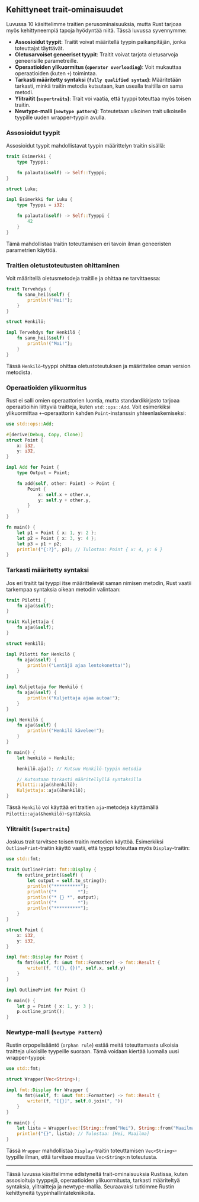 ## Kehittyneet trait-ominaisuudet

Luvussa 10 käsittelimme traitien perusominaisuuksia, mutta Rust tarjoaa myös kehittyneempiä tapoja hyödyntää niitä. Tässä luvussa syvennymme:

- **Assosioidut tyypit**: Traitit voivat määritellä tyypin paikanpitäjän, jonka toteuttajat täyttävät.
- **Oletusarvoiset geneeriset tyypit**: Traitit voivat tarjota oletusarvoja geneerisille parametreille.
- **Operaatioiden ylikuormitus (`operator overloading`)**: Voit mukauttaa operaatioiden (kuten `+`) toimintaa.
- **Tarkasti määritetty syntaksi (`fully qualified syntax`)**: Määritetään tarkasti, minkä traitin metodia kutsutaan, kun usealla traitilla on sama metodi.
- **Ylitraitit (`supertraits`)**: Trait voi vaatia, että tyyppi toteuttaa myös toisen traitin.
- **Newtype-malli (`newtype pattern`)**: Toteutetaan ulkoinen trait ulkoiselle tyypille uuden wrapper-tyypin avulla.

### Assosioidut tyypit

Assosioidut tyypit mahdollistavat tyypin määrittelyn traitin sisällä:

```rust
trait Esimerkki {
    type Tyyppi;

    fn palauta(&self) -> Self::Tyyppi;
}

struct Luku;

impl Esimerkki for Luku {
    type Tyyppi = i32;

    fn palauta(&self) -> Self::Tyyppi {
        42
    }
}
```

Tämä mahdollistaa traitin toteuttamisen eri tavoin ilman geneeristen parametrien käyttöä.

### Traitien oletustoteutusten ohittaminen

Voit määritellä oletusmetodeja traitille ja ohittaa ne tarvittaessa:

```rust
trait Tervehdys {
    fn sano_hei(&self) {
        println!("Hei!");
    }
}

struct Henkilö;

impl Tervehdys for Henkilö {
    fn sano_hei(&self) {
        println!("Moi!");
    }
}
```

Tässä `Henkilö`-tyyppi ohittaa oletustoteutuksen ja määrittelee oman version metodista.

### Operaatioiden ylikuormitus

Rust ei salli omien operaattorien luontia, mutta standardikirjasto tarjoaa operaatioihin liittyviä traitteja, kuten `std::ops::Add`. Voit esimerkiksi ylikuormittaa `+`-operaattorin kahden `Point`-instanssin yhteenlaskemiseksi:

```rust
use std::ops::Add;

#[derive(Debug, Copy, Clone)]
struct Point {
    x: i32,
    y: i32,
}

impl Add for Point {
    type Output = Point;

    fn add(self, other: Point) -> Point {
        Point {
            x: self.x + other.x,
            y: self.y + other.y,
        }
    }
}

fn main() {
    let p1 = Point { x: 1, y: 2 };
    let p2 = Point { x: 3, y: 4 };
    let p3 = p1 + p2;
    println!("{:?}", p3); // Tulostaa: Point { x: 4, y: 6 }
}
```

### Tarkasti määritetty syntaksi

Jos eri traitit tai tyyppi itse määrittelevät saman nimisen metodin, Rust vaatii tarkempaa syntaksia oikean metodin valintaan:

```rust
trait Pilotti {
    fn aja(&self);
}

trait Kuljettaja {
    fn aja(&self);
}

struct Henkilö;

impl Pilotti for Henkilö {
    fn aja(&self) {
        println!("Lentäjä ajaa lentokonetta!");
    }
}

impl Kuljettaja for Henkilö {
    fn aja(&self) {
        println!("Kuljettaja ajaa autoa!");
    }
}

impl Henkilö {
    fn aja(&self) {
        println!("Henkilö kävelee!");
    }
}

fn main() {
    let henkilö = Henkilö;

    henkilö.aja(); // Kutsuu Henkilö-tyypin metodia

    // Kutsutaan tarkasti määritellyllä syntaksilla
    Pilotti::aja(&henkilö);
    Kuljettaja::aja(&henkilö);
}
```

Tässä `Henkilö` voi käyttää eri traitien `aja`-metodeja käyttämällä `Pilotti::aja(&henkilö)`-syntaksia.

### Ylitraitit (`Supertraits`)

Joskus trait tarvitsee toisen traitin metodien käyttöä. Esimerkiksi `OutlinePrint`-traitin käyttö vaatii, että tyyppi toteuttaa myös `Display`-traitin:

```rust
use std::fmt;

trait OutlinePrint: fmt::Display {
    fn outline_print(&self) {
        let output = self.to_string();
        println!("**********");
        println!("*        *");
        println!("* {} *", output);
        println!("*        *");
        println!("**********");
    }
}

struct Point {
    x: i32,
    y: i32,
}

impl fmt::Display for Point {
    fn fmt(&self, f: &mut fmt::Formatter) -> fmt::Result {
        write!(f, "({}, {})", self.x, self.y)
    }
}

impl OutlinePrint for Point {}

fn main() {
    let p = Point { x: 1, y: 3 };
    p.outline_print();
}
```

### Newtype-malli (`Newtype Pattern`)

Rustin orpopelisääntö (`orphan rule`) estää meitä toteuttamasta ulkoisia traitteja ulkoisille tyypeille suoraan. Tämä voidaan kiertää luomalla uusi wrapper-tyyppi:

```rust
use std::fmt;

struct Wrapper(Vec<String>);

impl fmt::Display for Wrapper {
    fn fmt(&self, f: &mut fmt::Formatter) -> fmt::Result {
        write!(f, "[{}]", self.0.join(", "))
    }
}

fn main() {
    let lista = Wrapper(vec![String::from("Hei"), String::from("Maailma")]);
    println!("{}", lista); // Tulostaa: [Hei, Maailma]
}
```

Tässä `Wrapper` mahdollistaa `Display`-traitin toteuttamisen `Vec<String>`-tyypille ilman, että tarvitsee muuttaa `Vec<String>`:n toteutusta.

---

Tässä luvussa käsittelimme edistyneitä trait-ominaisuuksia Rustissa, kuten assosioituja tyyppejä, operaatioiden ylikuormitusta, tarkasti määriteltyä syntaksia, ylitraitteja ja newtype-mallia. Seuraavaksi tutkimme Rustin kehittyneitä tyypinhallintatekniikoita.
